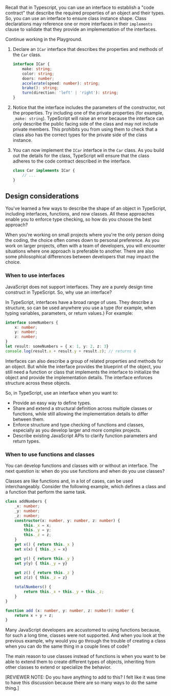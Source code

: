 Recall that in Typescript, you can use an interface to establish a "code contract" that describe the required properties of an object and their types. So, you can use an interface to ensure class instance shape. Class declarations may reference one or more interfaces in their `implements` clause to validate that they provide an implementation of the interfaces.

Continue working in the Playground.

1. Declare an `ICar` interface that describes the properties and methods of the `Car` class.

    ```typescript
    interface ICar {
        make: string;
        color: string;
        doors: number;
        accelerate(speed: number): string;
        brake(): string;
        turn(direction: 'left' | 'right'): string;
    }
    ```

2. Notice that the interface includes the parameters of the constructor, not the properties. Try including one of the private properties (for example, `_make: string`). TypeScript will raise an error because the interface can only describe the public facing side of the class and may not include private members. This prohibits you from using them to check that a class also has the correct types for the private side of the class instance.
3. You can now implement the `ICar` interface in the `Car` class. As you build out the details for the class, TypeScript will ensure that the class adheres to the code contract described in the interface.

    ```typescript
    class Car implements ICar {
        // ...
    }
    ```

## Design considerations

You've learned a few ways to describe the shape of an object in TypeScript, including interfaces, functions, and now classes. All these approaches enable you to enforce type checking, so how do you choose the best approach?

When you're working on small projects where you're the only person doing the coding, the choice often comes down to personal preference. As you work on larger projects, often with a team of developers, you will encounter situations where one approach is preferable to another. There are also some philosophical differences between developers that may impact the choice.

### When to use interfaces

JavaScript does not support interfaces. They are a purely design time construct in TypeScript. So, why use an interface?

In TypeScript, interfaces have a broad range of uses. They describe a structure, so can be used anywhere you use a type (for example, when typing variables, parameters, or return values.) For example:

```typescript
interface someNumbers {
    x: number;
    y: number;
    z: number;
}
let result: someNumbers = { x: 1, y: 2, z: 3}
console.log(result.x + result.y + result.z); // returns 6
```

Interfaces can also describe a group of related properties and methods for an object. But while the interface provides the blueprint of the object, you still need a function or class that implements the interface to initialize the object and provide the implementation details. The interface enforces structure across these objects.

So, in TypeScript, use an interface when you want to:

- Provide an easy way to define types.
- Share and extend a structural definition across multiple classes or functions, while still allowing the implementation details to differ between them.
- Enforce structure and type checking of functions and classes, especially as you develop larger and more complex projects.
- Describe existing JavaScript APIs to clarify function parameters and return types.

### When to use functions and classes

You can develop functions and classes with or without an interface. The next question is: when do you use functions and when do you use classes?

Classes are like functions and, in a lot of cases, can be used interchangeably. Consider the following example, which defines a class and a function that perform the same task.

```typescript
class addNumbers {
    _x: number;
    _y: number;
    _z: number;
    constructor(x: number, y: number, z: number) {
        this._x = x;
        this._y = y;
        this._z = z;
    }
    get x() { return this._x }
    set x(x) { this._x = x}

    get y() { return this._y }
    set y(y) { this._y = y}
    
    get z() { return this._z }
    set z(z) { this._z = z}

    totalNumbers() {
        return this._x + this._y + this._z;
    }
}

function add (x: number, y: number, z: number): number {
    return x + y + z;
}
```

Many JavaScript developers are accustomed to using functions because, for such a long time, classes were not supported. And when you look at the previous example, why would you go through the trouble of creating a class when you can do the same thing in a couple lines of code?

The main reason to use classes instead of functions is when you want to be able to extend them to create different types of objects, inheriting from other classes to extend or specialize the behavior.

[REVIEWER NOTE: Do you have anything to add to this? I felt like it was time to have this discussion because there are so many ways to do the same thing.]

